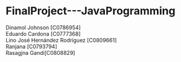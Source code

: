 # FinalProject---JavaProgramming

Dinamol Johnson [C0786954]     
Eduardo Cardona  [C0777368]    
Lino José Hernández Rodríguez [C0809661]    
Ranjana [C0793794]    
Rasagjna Gandi[C0808829]    

 
